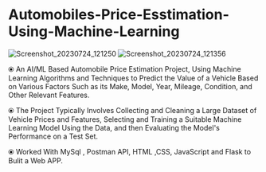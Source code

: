 # Automobiles-Price-Esstimation-Using-Machine-Learning


![Screenshot_20230724_121250](https://github.com/MohammadShahidBeigh/Automobiles-Price-Esstimation-Using-Machine-Learning/assets/85876937/95cc217e-ee87-4a46-bcdc-d3be3a773d9d)
![Screenshot_20230724_121356](https://github.com/MohammadShahidBeigh/Automobiles-Price-Esstimation-Using-Machine-Learning/assets/85876937/13f945b2-aa72-41ca-ba39-d728ea5bfa14)


⦿ An AI/ML Based Automobile Price Estimation Project, Using Machine Learning Algorithms and Techniques to Predict the Value of a Vehicle Based on Various Factors Such as its Make, Model, Year, Mileage, Condition, and Other Relevant Features. 

⦿ The Project Typically Involves Collecting and Cleaning a Large Dataset of Vehicle Prices and Features, Selecting and Training a Suitable Machine Learning Model Using the Data, and then Evaluating the Model's Performance on a Test Set.

⦿ Worked With MySql , Postman API, HTML ,CSS, JavaScript and Flask to Bulit a Web APP.
